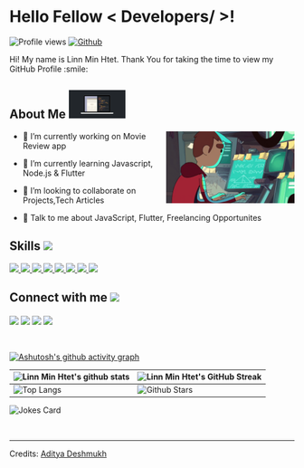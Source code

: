 
<h1> Hello Fellow < Developers/ >! </h1>
<p align='center'>
</p>


![Profile views](https://visitor-badge.glitch.me/badge?page_id=linnminhtet23.linnminhtet23)
[![Github](https://img.shields.io/github/followers/Aditya664?label=Follow&style=social)](https://github.com/linnminhtet23)

<div size='20px'> Hi! My name is Linn Min Htet. Thank You for taking the time to view my GitHub Profile :smile: 
</div>

<h2> About Me <img src = "https://github.com/linnminhtet23/linnminhtet23/blob/main/code.gif?raw=true" width = 100px></h2>

<img width="45%" align="right" alt="Github" src="https://github.com/linnminhtet23/linnminhtet23/blob/main/me.gif?raw=true" />


- 🔭 I’m currently working on Movie Review app

- 🌱 I’m currently learning Javascript, Node.js & Flutter 

- 👯 I’m looking to collaborate on Projects,Tech Articles 

- 💬 Talk to me about JavaScript, Flutter, Freelancing Opportunites

<h2> Skills <img src = "https://media2.giphy.com/media/QssGEmpkyEOhBCb7e1/giphy.gif?cid=ecf05e47a0n3gi1bfqntqmob8g9aid1oyj2wr3ds3mg700bl&rid=giphy.gif" width = 32px> </h2>
<a href="#"> <img width ='32px' src ='https://raw.githubusercontent.com/rahulbanerjee26/githubAboutMeGenerator/main/icons/flutter.svg'> </a>
<a href="#"> <img width ='32px' src ='https://raw.githubusercontent.com/rahulbanerjee26/githubAboutMeGenerator/main/icons/dart.svg'> </a>
<a href= "#"> <img width ='32px' src ='https://raw.githubusercontent.com/rahulbanerjee26/githubAboutMeGenerator/main/icons/html.svg'> </a>
<a href= "#"> <img width ='32px' src ='https://raw.githubusercontent.com/rahulbanerjee26/githubAboutMeGenerator/main/icons/css.svg'> </a>
<a href= "#"> <img width ='32px' src ='https://raw.githubusercontent.com/rahulbanerjee26/githubAboutMeGenerator/main/icons/javascript.svg'> </a>
<a href="#"> <img width ='32px' src ='https://raw.githubusercontent.com/rahulbanerjee26/githubAboutMeGenerator/main/icons/bootstrap.svg'> </a>
<a href="#"> <img width ='32px' src ='https://raw.githubusercontent.com/rahulbanerjee26/githubAboutMeGenerator/main/icons/heroku.svg'> </a>
<a href= "#"> <img width ='32px' src ='https://raw.githubusercontent.com/rahulbanerjee26/githubAboutMeGenerator/main/icons/nodejs.svg'> </a>

<h2> Connect with me <img src='https://raw.githubusercontent.com/ShahriarShafin/ShahriarShafin/main/Assets/handshake.gif' width="100px"> </h2>
<a href = 'https://www.linkedin.com/in/linn-min-htet-56a297143/'> <img width = '32px' align= 'center' src="https://raw.githubusercontent.com/rahulbanerjee26/githubAboutMeGenerator/main/icons/linked-in-alt.svg"/></a> 
<a href = 'https://twitter.com/LinnMinHtet2'> <img width = '32px' align= 'center' src="https://raw.githubusercontent.com/rahulbanerjee26/githubAboutMeGenerator/main/icons/twitter.svg"/></a>  
<a href = '#'> <img width = '32px' align= 'center' src="https://raw.githubusercontent.com/rahulbanerjee26/githubAboutMeGenerator/main/icons/portfolio.png"/></a> 
<a href = 'https://www.github.com/linnminhtet23'> <img width = '32px' align= 'center' src="https://raw.githubusercontent.com/rahulbanerjee26/githubAboutMeGenerator/main/icons/github.svg"/></a>
  
<br>
<br>
  <br>
  
<!-- [![Aditya's GitHub Activity Graph](https://activity-graph.herokuapp.com/graph?username=linnminhtet23&theme=tokyonight)](https://git.io/praveenscience) -->
  [![Ashutosh's github activity graph](https://activity-graph.herokuapp.com/graph?username=linnminhtet23&theme=react-dark)](https://github.com/ashutosh00710/github-readme-activity-graph)


| ![Linn Min Htet's github stats](https://github-readme-stats.vercel.app/api?username=linnminhtet23&show_icons=true&theme=react) | ![Linn Min Htet's GitHub Streak](https://github-readme-streak-stats.herokuapp.com/?user=linnminhtet23&theme=react) |
| --- | --- |
| ![Top Langs](https://github-readme-stats.vercel.app/api/top-langs/?username=linnminhtet23&theme=react) | ![Github Stars](https://github-readme-stats.vercel.app/api?username=linnminhtet23&show_icons=true&locale=en&count_private=true&hide_rank=true&custom_title=My%20GitHub%20Stats&disable_animations=true&theme=react) |

![Jokes Card](https://readme-jokes.vercel.app/api?theme=react)


<br>


-----
Credits: [Aditya Deshmukh](https://github.com/Aditya664)

